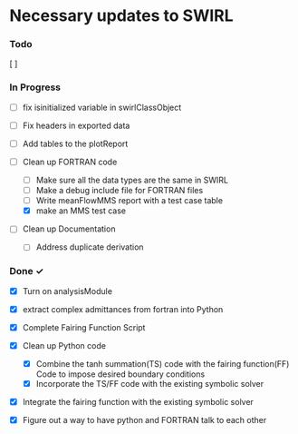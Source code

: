 # Necessary updates to SWIRL

### Todo
 [ ]
### In Progress

- [ ] fix isinitialized variable in swirlClassObject
- [ ] Fix headers in exported data
- [ ] Add tables to the plotReport 

- [ ] Clean up FORTRAN code
  - [ ] Make sure all the data types are the same in SWIRL 
  - [ ] Make a debug include file for FORTRAN files
  - [ ] Write meanFlowMMS report with a test case table
  - [x] make an MMS test case 

- [ ] Clean up Documentation
  - [ ] Address duplicate derivation 

### Done ✓

- [x] Turn on analysisModule
- [x] extract complex admittances from fortran into Python
- [x] Complete Fairing Function Script

- [x] Clean up Python code 
  - [x] Combine the tanh summation(TS) code with the fairing function(FF) Code
  to impose desired boundary conditions
  - [x] Incorporate the TS/FF code with the existing symbolic solver

- [x] Integrate the fairing function with the existing symbolic solver
- [x] Figure out a way to have python and FORTRAN talk to each other
